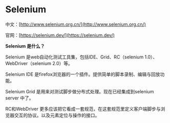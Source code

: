 # Selenium

中文：[http://www.selenium.org.cn/](http://www.selenium.org.cn/)

官网：[https://selenium.dev/](https://selenium.dev/)

**Selenium 是什么？**

Selenium 是web自动化测试工具集，包括IDE、Grid、RC（selenium 1.0）、WebDriver（selenium 2.0）等。

Selenium IDE 是firefox浏览器的一个插件。提供简单的脚本录制、编辑与回放功能。

Selenium Grid 是用来对测试脚步做分布式处理。现在已经集成到selenium server 中了。

RC和WebDriver 更多应该把它看成一套规范，在这套规范里定义客户端脚步与浏览器交互的协议。以及元素定位与操作的接口。



